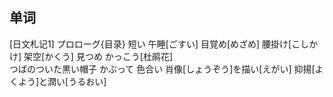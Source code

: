 ﻿单词
------------
[日文札记1]
プロローグ{目录}	短い	午睡[ごすい]	目覚め[めざめ]	腰掛け[こしかけ]	架空[かくう]	見つめ	かっこう[杜鹃花]	
つばのついた黒い帽子	かぶって	色合い	肖像[しょうぞう]を描い[えがい]	抑揚[よくよう]と潤い[うるおい]

